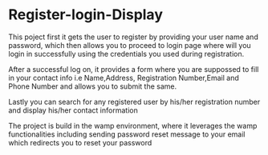 # Register-login-Display
This poject first it gets the user to register by providing
your user name and password, which then allows you to proceed 
to login page where will you login in successfully using the 
credentials you used during registration. 

After a successful log on, it provides a form where you are 
suppossed to fill in your contact info i.e Name,Address,
Registration Number,Email and Phone Number and allows you to 
submit the same.

Lastly you can search for any registered user by 
his/her registration number and display his/her contact information

The project is build in the wamp environment, where it leverages the wamp 
functionalities including sending password reset message to your email
which redirects you to reset your password
